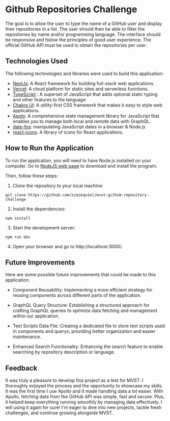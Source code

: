 # Github Repositories Challenge

The goal is to allow the user to type the name of a GitHub user and display their repositories in a list. The user should then be able to filter the repositories by name and/or programming language. The interface should be responsive and follow the principles of good user experience. The official GitHub API must be used to obtain the repositories per user.

## Technologies Used
The following technologies and libraries were used to build this application:

- [NextJs](https://nextjs.org/): A React framework for building full-stack web applications.
- [Vercel](https://vercel.com/): A cloud platform for static sites and serverless functions.
- [TypeScript](https://www.typescriptlang.org/) : A superset of JavaScript that adds optional static typing and other features to the language.
- [Chakra UI](https://chakra-ui.com/): A utility-first CSS framework that makes it easy to style web applications.
- [Apolo](https://www.apollographql.com/): A comprehensive state management library for JavaScript that enables you to manage both local and remote data with GraphQL.
- [date-fns](https://date-fns.org/): manipulating JavaScript dates in a browser & Node.js
- [react-icons](https://react-icons.github.io/react-icons): A library of icons for React applications.

## How to Run the Application
To run the application, you will need to have Node.js installed on your computer. 
Go to [NodeJS web page](https://nodejs.org/es/) to download and install the program.

Then, follow these steps:

1. Clone the repository to your local machine:
```
git clone https://github.com/zzezequiel/mvst-github-repository-challenge
```

2. Install the dependencies:
```
npm install
```

3. Start the development server:
```
npm run dev
```

4. Open your browser and go to http://localhost:3000/.

## Future Improvements
Here are some possible future improvements that could be made to this application:

- Component Reusability: Implementing a more efficient strategy for reusing components across different parts of the application.

- GraphQL Query Structure: Establishing a structured approach for crafting GraphQL queries to optimize data fetching and management within our application.

- Text Scripts Data File: Creating a dedicated file to store text scripts used in components and querys, providing better organization and easier maintenance.

- Enhanced Search Functionality: Enhancing the search feature to enable searching by repository description or language.

## Feedback

It was truly a pleasure to develop this project as a test for MVST. I thoroughly enjoyed the process and the opportunity to showcase my skills. It was the first time I use Apollo and it made handling data a lot easier. With Apollo, fetching data from the GitHub API was simple, fast and secure. Plus, it helped keep everything running smoothly by managing data effectively. I will using it again for sure! I'm eager to dive into new projects, tackle fresh challenges, and continue growing alongside MVST.
